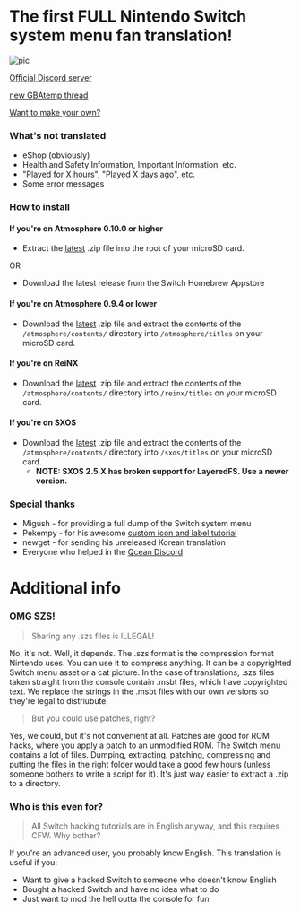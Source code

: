 # The first FULL Nintendo Switch system menu fan translation!

![pic](https://github.com/bandithedoge/switch-pl/blob/master/assets/header.png)

[Official Discord server](https://discord.gg/TyCNWyC)

[new GBAtemp thread](https://gbatemp.net/threads/switch-pl-full-polish-switch-system-menu-translation.535797/)

[Want to make your own?](https://github.com/bandithedoge/switch-pl/wiki/Getting-started)

### What's not translated

* eShop (obviously)
* Health and Safety Information, Important Information, etc.
* "Played for X hours", "Played X days ago", etc.
* Some error messages


### How to install

#### If you're on Atmosphere 0.10.0 or higher

* Extract the [latest](https://github.com/bandithedoge/switch-pl/releases/latest) .zip file into the root of your microSD card.

OR

* Download the latest release from the Switch Homebrew Appstore

#### If you're on Atmosphere 0.9.4 or lower

* Download the [latest](https://github.com/bandithedoge/switch-pl/releases/latest) .zip file and extract the contents of the ```/atmosphere/contents/``` directory into ```/atmosphere/titles``` on your microSD card.

#### If you're on ReiNX

* Download the [latest](https://github.com/bandithedoge/switch-pl/releases/latest) .zip file and extract the contents of the ```/atmosphere/contents/``` directory into ```/reinx/titles``` on your microSD card.

#### If you're on SXOS

* Download the [latest](https://github.com/bandithedoge/switch-pl/releases/latest) .zip file and extract the contents of the ```/atmosphere/contents/``` directory into ```/sxos/titles``` on your microSD card.
  * **NOTE: SXOS 2.5.X has broken support for LayeredFS. Use a newer version.**

### Special thanks

* Migush - for providing a full dump of the Switch system menu
* Pekempy - for his awesome [custom icon and label tutorial](https://github.com/pekempy/SwitchIconMod/wiki/Custom-Labels)
* newget - for sending his unreleased Korean translation
* Everyone who helped in the [Qcean Discord](https://discord.gg/EyxSS8T)

# Additional info

### OMG SZS!

> Sharing any .szs files is ILLEGAL!

No, it's not. Well, it depends. The .szs format is the compression format Nintendo uses. You can use it to compress anything. It can be a copyrighted Switch menu asset or a cat picture. In the case of translations, .szs files taken straight from the console contain .msbt files, which have copyrighted text. We replace the strings in the .msbt files with our own versions so they're legal to distriubute.

> But you could use patches, right?

Yes, we could, but it's not convenient at all. Patches are good for ROM hacks, where you apply a patch to an unmodified ROM. The Switch menu contains a lot of files. Dumping, extracting, patching, compressing and putting the files in the right folder would take a good few hours (unless someone bothers to write a script for it). It's just way easier to extract a .zip to a directory.

### Who is this even for?

> All Switch hacking tutorials are in English anyway, and this requires CFW. Why bother?

If you're an advanced user, you probably know English. This translation is useful if you:

* Want to give a hacked Switch to someone who doesn't know English
* Bought a hacked Switch and have no idea what to do
* Just want to mod the hell outta the console for fun
